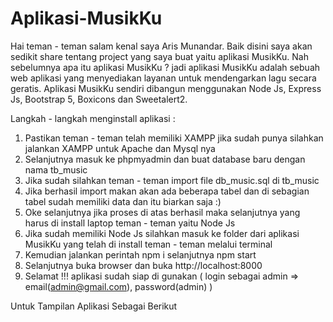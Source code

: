 # Aplikasi-MusikKu

Hai teman - teman salam kenal saya Aris Munandar. Baik disini saya akan sedikit share tentang project yang saya buat yaitu aplikasi MusikKu. Nah sebelumnya apa itu aplikasi MusikKu ? jadi aplikasi MusikKu adalah sebuah web aplikasi yang menyediakan layanan untuk mendengarkan lagu secara geratis. Aplikasi MusikKu sendiri dibangun menggunakan Node Js, Express Js, Bootstrap 5, Boxicons dan Sweetalert2.

Langkah - langkah menginstall aplikasi :
1. Pastikan teman - teman telah memiliki XAMPP jika sudah punya silahkan jalankan XAMPP untuk Apache dan Mysql nya
2. Selanjutnya masuk ke phpmyadmin dan buat database baru dengan nama tb_music
3. Jika sudah silahkan teman - teman import file db_music.sql di tb_music
4. Jika berhasil import makan akan ada beberapa tabel dan di sebagian tabel sudah memiliki data dan itu biarkan saja :)
5. Oke selanjutnya jika proses di atas berhasil maka selanjutnya yang harus di install laptop teman - teman yaitu Node Js
6. Jika sudah memiliki Node Js silahkan masuk ke folder dari aplikasi MusikKu yang telah di install teman - teman melalui terminal
7. Kemudian jalankan perintah npm i selanjutnya npm start
8. Selanjutnya buka browser dan buka http://localhost:8000
9. Selamat !!! aplikasi sudah siap di gunakan ( login sebagai admin => email(admin@gmail.com), password(admin) )

Untuk Tampilan Aplikasi Sebagai Berikut

